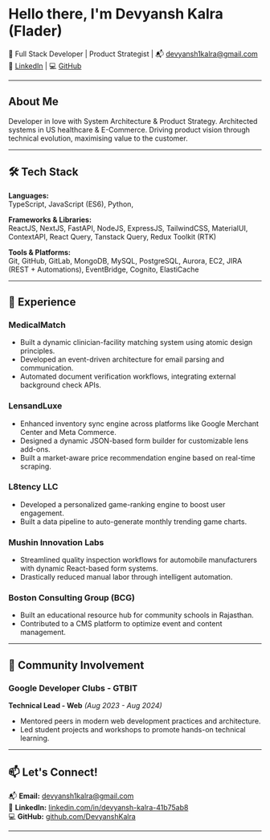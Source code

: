 # Hello there, I'm Devyansh Kalra (Flader)

🚀 Full Stack Developer | Product Strategist | 📬 devyansh1kalra@gmail.com  
🔗 [LinkedIn](https://www.linkedin.com/in/devyansh-kalra-41b75ab8/) | 💻 [GitHub](https://github.com/DevyanshKalra)

---

## About Me

Developer in love with System Architecture & Product Strategy. Architected systems in US healthcare & E-Commerce. Driving product vision through technical evolution, maximising value to the customer.

---

## 🛠️ Tech Stack

**Languages:**  
TypeScript, JavaScript (ES6), Python,

**Frameworks & Libraries:**  
ReactJS, NextJS, FastAPI, NodeJS, ExpressJS, TailwindCSS, MaterialUI, ContextAPI, React Query, Tanstack Query, Redux Toolkit (RTK)

**Tools & Platforms:**  
Git, GitHub, GitLab, MongoDB, MySQL, PostgreSQL, Aurora, EC2, JIRA (REST + Automations), EventBridge, Cognito, ElastiCache

---

## 💼 Experience

### **MedicalMatch** 
- Built a dynamic clinician-facility matching system using atomic design principles.
- Developed an event-driven architecture for email parsing and communication.
- Automated document verification workflows, integrating external background check APIs.

### **LensandLuxe** 
- Enhanced inventory sync engine across platforms like Google Merchant Center and Meta Commerce.
- Designed a dynamic JSON-based form builder for customizable lens add-ons.
- Built a market-aware price recommendation engine based on real-time scraping.

### **L8tency LLC**
- Developed a personalized game-ranking engine to boost user engagement.
- Built a data pipeline to auto-generate monthly trending game charts.

### **Mushin Innovation Labs** 
- Streamlined quality inspection workflows for automobile manufacturers with dynamic React-based form systems.
- Drastically reduced manual labor through intelligent automation.

### **Boston Consulting Group (BCG)**
- Built an educational resource hub for community schools in Rajasthan.
- Contributed to a CMS platform to optimize event and content management.


---

## 🤝 Community Involvement

### **Google Developer Clubs - GTBIT**
**Technical Lead - Web** *(Aug 2023 - Aug 2024)*
- Mentored peers in modern web development practices and architecture.
- Led student projects and workshops to promote hands-on technical learning.

---

## 📫 Let's Connect!


📬 **Email:** devyansh1kalra@gmail.com  
🔗 **LinkedIn:** [linkedin.com/in/devyansh-kalra-41b75ab8](https://www.linkedin.com/in/devyansh-kalra-41b75ab8/)  
💻 **GitHub:** [github.com/DevyanshKalra](https://github.com/DevyanshKalra)

---
